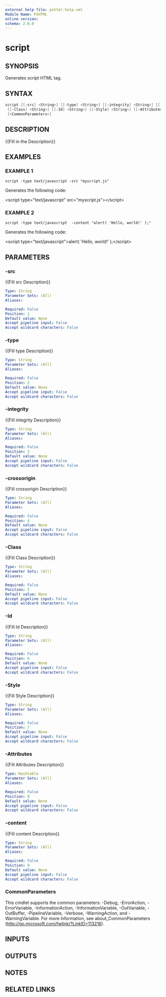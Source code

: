 ```yaml
---
external help file: pshtml-help.xml
Module Name: PSHTML
online version:
schema: 2.0.0
---
```


# script

## SYNOPSIS
Generates script HTML tag.

## SYNTAX

``` powershell
script [[-src] <String>] [[-type] <String>] [[-integrity] <String>] [[-crossorigin] <String>]
 [[-Class] <String>] [[-Id] <String>] [[-Style] <String>] [[-Attributes] <Hashtable>] [[-content] <String>]
 [<CommonParameters>]
```

## DESCRIPTION
{{Fill in the Description}}

## EXAMPLES

### EXAMPLE 1
```
script -type text/javascript -src "myscript.js"
```

Generates the following code:

\<script type="text/javascript" src="myscript.js"\>\</script\>

### EXAMPLE 2
```
script -type text/javascript  -content "alert( 'Hello, world!' );"
```

Generates the following code:

\<script type="text/javascript"\>alert( 'Hello, world!' );\</script\>

## PARAMETERS

### -src
{{Fill src Description}}

```yaml
Type: String
Parameter Sets: (All)
Aliases:

Required: False
Position: 1
Default value: None
Accept pipeline input: False
Accept wildcard characters: False
```

### -type
{{Fill type Description}}

```yaml
Type: String
Parameter Sets: (All)
Aliases:

Required: False
Position: 2
Default value: None
Accept pipeline input: False
Accept wildcard characters: False
```

### -integrity
{{Fill integrity Description}}

```yaml
Type: String
Parameter Sets: (All)
Aliases:

Required: False
Position: 3
Default value: None
Accept pipeline input: False
Accept wildcard characters: False
```

### -crossorigin
{{Fill crossorigin Description}}

```yaml
Type: String
Parameter Sets: (All)
Aliases:

Required: False
Position: 4
Default value: None
Accept pipeline input: False
Accept wildcard characters: False
```

### -Class
{{Fill Class Description}}

```yaml
Type: String
Parameter Sets: (All)
Aliases:

Required: False
Position: 5
Default value: None
Accept pipeline input: False
Accept wildcard characters: False
```

### -Id
{{Fill Id Description}}

```yaml
Type: String
Parameter Sets: (All)
Aliases:

Required: False
Position: 6
Default value: None
Accept pipeline input: False
Accept wildcard characters: False
```

### -Style
{{Fill Style Description}}

```yaml
Type: String
Parameter Sets: (All)
Aliases:

Required: False
Position: 7
Default value: None
Accept pipeline input: False
Accept wildcard characters: False
```

### -Attributes
{{Fill Attributes Description}}

```yaml
Type: Hashtable
Parameter Sets: (All)
Aliases:

Required: False
Position: 8
Default value: None
Accept pipeline input: False
Accept wildcard characters: False
```

### -content
{{Fill content Description}}

```yaml
Type: String
Parameter Sets: (All)
Aliases:

Required: False
Position: 9
Default value: None
Accept pipeline input: False
Accept wildcard characters: False
```

### CommonParameters
This cmdlet supports the common parameters: -Debug, -ErrorAction, -ErrorVariable, -InformationAction, -InformationVariable, -OutVariable, -OutBuffer, -PipelineVariable, -Verbose, -WarningAction, and -WarningVariable.
For more information, see about_CommonParameters (http://go.microsoft.com/fwlink/?LinkID=113216).

## INPUTS

## OUTPUTS

## NOTES

## RELATED LINKS

